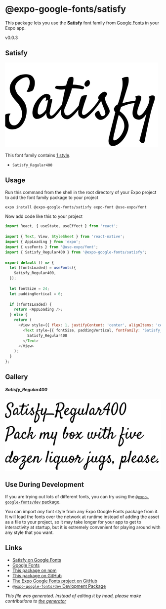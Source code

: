 # @expo-google-fonts/satisfy

This package lets you use the [**Satisfy**](https://fonts.google.com/specimen/Satisfy) font family from [Google Fonts](https://fonts.google.com/) in your Expo app.

v0.0.3

## Satisfy

![Satisfy](./font-family.png)

This font family contains [1 style](#gallery).

- `Satisfy_Regular400`

## Usage

Run this command from the shell in the root directory of your Expo project to add the font family package to your project
```sh
expo install @expo-google-fonts/satisfy expo-font @use-expo/font
```

Now add code like this to your project
```js
import React, { useState, useEffect } from 'react';

import { Text, View, StyleSheet } from 'react-native';
import { AppLoading } from 'expo';
import { useFonts } from '@use-expo/font';
import { Satisfy_Regular400 } from '@expo-google-fonts/satisfy';

export default () => {
  let [fontsLoaded] = useFonts({
    Satisfy_Regular400,
  });

  let fontSize = 24;
  let paddingVertical = 6;

  if (!fontsLoaded) {
    return <AppLoading />;
  } else {
    return (
      <View style={{ flex: 1, justifyContent: 'center', alignItems: 'center' }}>
        <Text style={{ fontSize, paddingVertical, fontFamily: 'Satisfy_Regular400' }}>
          Satisfy_Regular400
        </Text>
      </View>
    );
  }
};

```

## Gallery

##### Satisfy_Regular400
![Satisfy_Regular400](./4d3c18800d0d83b916c8d564ef9d72f9c23fd58cb7650edd14153251d25ffffc.ttf.png)


## Use During Development

If you are trying out lots of different fonts, you can try using the [`@expo-google-fonts/dev` package](https://github.com/expo/google-fonts/tree/master/font-packages/dev#readme).

You can import *any* font style from any Expo Google Fonts package from it. It will load the fonts
over the network at runtime instead of adding the asset as a file to your project, so it may take longer
for your app to get to interactivity at startup, but it is extremely convenient
for playing around with any style that you want.

## Links

- [Satisfy on Google Fonts](https://fonts.google.com/specimen/Satisfy)
- [Google Fonts](https://fonts.google.com/)
- [This package on npm](https://www.npmjs.com/package/@expo-google-fonts/satisfy)
- [This package on GitHub](https://github.com/expo/google-fonts/tree/master/font-packages/satisfy)
- [The Expo Google Fonts project on GitHub](https://github.com/expo/google-fonts)
- [`@expo-google-fonts/dev` Devlopment Package](https://github.com/expo/google-fonts/tree/master/font-packages/dev)


*This file was generated. Instead of editing it by head, please make contributions to [the generator](https://github.com/expo/google-fonts/tree/master/packages/generator)*
